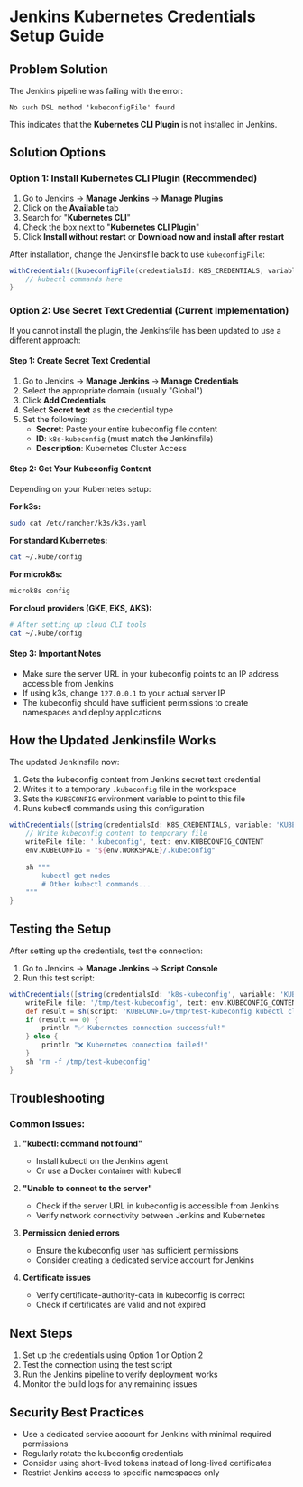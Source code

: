 # Jenkins Kubernetes Credentials Setup Guide

## Problem Solution
The Jenkins pipeline was failing with the error:
```
No such DSL method 'kubeconfigFile' found
```

This indicates that the **Kubernetes CLI Plugin** is not installed in Jenkins.

## Solution Options

### Option 1: Install Kubernetes CLI Plugin (Recommended)
1. Go to Jenkins → **Manage Jenkins** → **Manage Plugins**
2. Click on the **Available** tab
3. Search for "**Kubernetes CLI**"
4. Check the box next to "**Kubernetes CLI Plugin**"
5. Click **Install without restart** or **Download now and install after restart**

After installation, change the Jenkinsfile back to use `kubeconfigFile`:
```groovy
withCredentials([kubeconfigFile(credentialsId: K8S_CREDENTIALS, variable: 'KUBECONFIG')]) {
    // kubectl commands here
}
```

### Option 2: Use Secret Text Credential (Current Implementation)
If you cannot install the plugin, the Jenkinsfile has been updated to use a different approach:

#### Step 1: Create Secret Text Credential
1. Go to Jenkins → **Manage Jenkins** → **Manage Credentials**
2. Select the appropriate domain (usually "Global")
3. Click **Add Credentials**
4. Select **Secret text** as the credential type
5. Set the following:
   - **Secret**: Paste your entire kubeconfig file content
   - **ID**: `k8s-kubeconfig` (must match the Jenkinsfile)
   - **Description**: Kubernetes Cluster Access

#### Step 2: Get Your Kubeconfig Content
Depending on your Kubernetes setup:

**For k3s:**
```bash
sudo cat /etc/rancher/k3s/k3s.yaml
```

**For standard Kubernetes:**
```bash
cat ~/.kube/config
```

**For microk8s:**
```bash
microk8s config
```

**For cloud providers (GKE, EKS, AKS):**
```bash
# After setting up cloud CLI tools
cat ~/.kube/config
```

#### Step 3: Important Notes
- Make sure the server URL in your kubeconfig points to an IP address accessible from Jenkins
- If using k3s, change `127.0.0.1` to your actual server IP
- The kubeconfig should have sufficient permissions to create namespaces and deploy applications

## How the Updated Jenkinsfile Works

The updated Jenkinsfile now:
1. Gets the kubeconfig content from Jenkins secret text credential
2. Writes it to a temporary `.kubeconfig` file in the workspace
3. Sets the `KUBECONFIG` environment variable to point to this file
4. Runs kubectl commands using this configuration

```groovy
withCredentials([string(credentialsId: K8S_CREDENTIALS, variable: 'KUBECONFIG_CONTENT')]) {
    // Write kubeconfig content to temporary file
    writeFile file: '.kubeconfig', text: env.KUBECONFIG_CONTENT
    env.KUBECONFIG = "${env.WORKSPACE}/.kubeconfig"
    
    sh """
        kubectl get nodes
        # Other kubectl commands...
    """
}
```

## Testing the Setup

After setting up the credentials, test the connection:

1. Go to Jenkins → **Manage Jenkins** → **Script Console**
2. Run this test script:
```groovy
withCredentials([string(credentialsId: 'k8s-kubeconfig', variable: 'KUBECONFIG_CONTENT')]) {
    writeFile file: '/tmp/test-kubeconfig', text: env.KUBECONFIG_CONTENT
    def result = sh(script: 'KUBECONFIG=/tmp/test-kubeconfig kubectl cluster-info', returnStatus: true)
    if (result == 0) {
        println "✅ Kubernetes connection successful!"
    } else {
        println "❌ Kubernetes connection failed!"
    }
    sh 'rm -f /tmp/test-kubeconfig'
}
```

## Troubleshooting

### Common Issues:

1. **"kubectl: command not found"**
   - Install kubectl on the Jenkins agent
   - Or use a Docker container with kubectl

2. **"Unable to connect to the server"**
   - Check if the server URL in kubeconfig is accessible from Jenkins
   - Verify network connectivity between Jenkins and Kubernetes

3. **Permission denied errors**
   - Ensure the kubeconfig user has sufficient permissions
   - Consider creating a dedicated service account for Jenkins

4. **Certificate issues**
   - Verify certificate-authority-data in kubeconfig is correct
   - Check if certificates are valid and not expired

## Next Steps

1. Set up the credentials using Option 1 or Option 2
2. Test the connection using the test script
3. Run the Jenkins pipeline to verify deployment works
4. Monitor the build logs for any remaining issues

## Security Best Practices

- Use a dedicated service account for Jenkins with minimal required permissions
- Regularly rotate the kubeconfig credentials
- Consider using short-lived tokens instead of long-lived certificates
- Restrict Jenkins access to specific namespaces only
